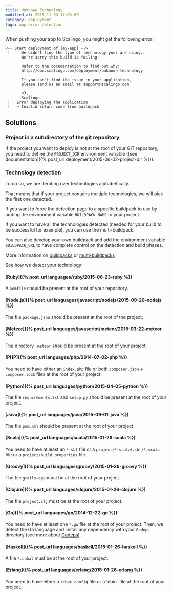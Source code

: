 ```yaml
---
title: Unknown Technology
modified_at: 2015-11-03 17:03:00
category: deployment
tags: app error detection
---
```


When pushing your app to Scalingo, you might get the following error:

```text
<-- Start deployment of [my-app] -->
 !     We didn't find the type of technology your are using...
       We're sorry this build is failing!
       
       Refer to the documentation to find out why:
       http://doc.scalingo.com/deployment/unknown-technology
       
       If you can't find the issue in your application,
       please send us an email at support@scalingo.com

       <3,
       Scalingo
 !   Error deploying the application
 !   → Invalid return code from buildpack
```

## Solutions

### Project in a subdirectory of the git repository

If the project you want to deploy is not at the root of your GIT repository, you need to define the `PROJECT_DIR` environment variable ([see documentation]({% post_url deployment/2015-06-02-project-dir %})).

### Technology detection

To do so, we are iterating over technologies alphabetically.

That means that if your project contains multiple technologies, we will pick the first one detected.

If you want to force the detection page to a specific buildpack to use by adding the environment variable `BUILDPACK_NAME` to your project.

If you want to have all the technologies detected (needed for your build to be successful for example), you can use the multi-buildpack.

You can also develop your own buildpack and add the environment variable `BUILDPACK_URL` to have complete control on the detection and build phases.

More information on [buildpacks](http://doc.scalingo.com/buildpacks/) or [multi-buildpacks](http://doc.scalingo.com/buildpacks/multi)

See how we detect your technology:

#### [Ruby]({% post_url languages/ruby/2015-06-23-ruby %})

A `Gemfile` should be present at the root of your repository.

#### [Node.js]({% post_url languages/javascript/nodejs/2015-09-20-nodejs %})

The file `package.json` should be present at the root of the project.

#### [Meteor]({% post_url languages/javascript/meteor/2015-03-22-meteor %})

The directory `.meteor` should be present at the root of your project.

#### [PHP]({% post_url languages/php/2014-07-02-php %})

You need to have either an `index.php` file or both `composer.json` + `composer.lock` files at the root of your project.

#### [Python]({% post_url languages/python/2015-04-05-python %})

The file `requirements.txt` and `setup.py` should be present at the root of your project.

#### [Java]({% post_url languages/java/2015-09-01-java %})

The file `pom.xml` should be present at the root of your project.

#### [Scala]({% post_url languages/scala/2015-01-26-scala %})

You need to have at least an `*.sbt` file or a `project/*.scala`/`.sbt/*.scala` file or a `project/build.properties` file.

#### [Groovy]({% post_url languages/groovy/2015-01-26-groovy %})

The file `grails-app` must be at the root of your project.

#### [Clojure]({% post_url languages/clojure/2015-01-26-clojure %})

The file `project.clj` must be at the root of your project.

#### [Go]({% post_url languages/go/2014-12-22-go %})

You need to have at least one `*.go` file at the root of your project.
Then, we detect the Go language and install any dependency with your `Godeps` directory (see more about [Godeps](https://github.com/tools/godep)).

#### [Haskell]({% post_url languages/haskell/2015-01-26-haskell %})

A file `*.cabal` must be at the root of your project.

#### [Erlang]({% post_url languages/erlang/2015-01-26-erlang %})

You need to have either a `rebar.config` file or a 'ebin` file at the root of your project.
